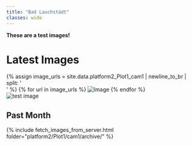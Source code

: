 ```yaml
---
title: "Bad Lauchstädt"
classes: wide
---
```


**These are a test images!**

<h1>Latest Images</h1>

<div class="gallery">
  {% assign image_urls = site.data.platform2_Plot1_cam1 | newline_to_br | split: '<br />' %}
  {% for url in image_urls %}
    <img src="{{ url }}" alt="Image">
  {% endfor %}
</div>

<div class="image-container"> 
  <img src="http://85.214.136.59/camhi_data/platform2/Plot1/cam1/NRT/P24031308595910.jpg" alt="test image">
</div>

## Past Month

{% include fetch_images_from_server.html folder="platform2/Plot1/cam1/archive/" %}
